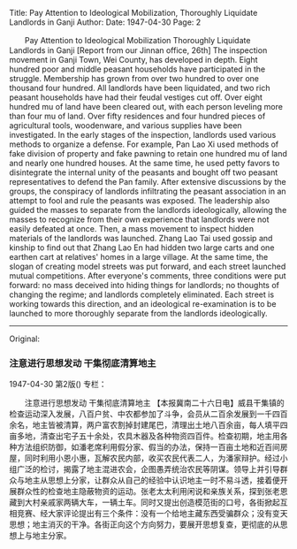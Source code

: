 Title: Pay Attention to Ideological Mobilization, Thoroughly Liquidate Landlords in Ganji
Author:
Date: 1947-04-30
Page: 2

　　Pay Attention to Ideological Mobilization
    Thoroughly Liquidate Landlords in Ganji
    [Report from our Jinnan office, 26th] The inspection movement in Ganji Town, Wei County, has developed in depth. Eight hundred poor and middle peasant households have participated in the struggle. Membership has grown from over two hundred to over one thousand four hundred. All landlords have been liquidated, and two rich peasant households have had their feudal vestiges cut off. Over eight hundred mu of land have been cleared out, with each person leveling more than four mu of land. Over fifty residences and four hundred pieces of agricultural tools, woodenware, and various supplies have been investigated. In the early stages of the inspection, landlords used various methods to organize a defense. For example, Pan Lao Xi used methods of fake division of property and fake pawning to retain one hundred mu of land and nearly one hundred houses. At the same time, he used petty favors to disintegrate the internal unity of the peasants and bought off two peasant representatives to defend the Pan family. After extensive discussions by the groups, the conspiracy of landlords infiltrating the peasant association in an attempt to fool and rule the peasants was exposed. The leadership also guided the masses to separate from the landlords ideologically, allowing the masses to recognize from their own experience that landlords were not easily defeated at once. Then, a mass movement to inspect hidden materials of the landlords was launched. Zhang Lao Tai used gossip and kinship to find out that Zhang Lao En had hidden two large carts and one earthen cart at relatives' homes in a large village. At the same time, the slogan of creating model streets was put forward, and each street launched mutual competitions. After everyone's comments, three conditions were put forward: no mass deceived into hiding things for landlords; no thoughts of changing the regime; and landlords completely eliminated. Each street is working towards this direction, and an ideological re-examination is to be launched to more thoroughly separate from the landlords ideologically.



<hr /> 

Original: 


### 注意进行思想发动  干集彻底清算地主

1947-04-30
第2版()
专栏：

　　注意进行思想发动
    干集彻底清算地主
    【本报冀南二十六日电】威县干集镇的检查运动深入发展，八百户贫、中农都参加了斗争，会员从二百余发展到一千四百余名，地主皆被清算，两户富农割掉封建尾巴，清理出土地八百余亩，每人填平四亩多地，清查出宅子五十余处，农具木器及各种物资四百件。检查初期，地主用各种方法组织防御，如潘老席利用假分家、假当的办法，保持一百亩土地和近百间房屋，同时利用小恩小惠，瓦解农民内部，收买农民代表二人，为潘家辩护。经过小组广泛的检讨，揭露了地主混进农会，企图愚弄统治农民等阴谋。领导上并引导群众与地主从思想上分家，让群众从自己的经验中认识地主一时不易斗透，接着便开展群众性的检查地主隐蔽物资的运动。张老太太利用闲说和亲族关系，探到张老恩藏到大村亲戚家两辆大车，一辆土车。同时又提出创造模范街的口号，各街掀起互相竞赛、经大家评论提出有三个条件：没有一个给地主藏东西受骗群众；没有变天思想；地主消灭的干净。各街正向这个方向努力，要展开思想复查，更彻底的从思想上与地主分家。
